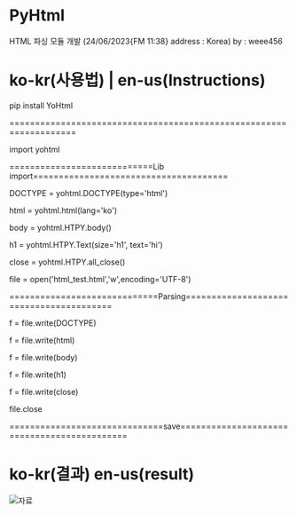 # PyHtml
HTML 파싱  모듈 개발 (24/06/2023{FM 11:38} address : Korea) by : weee456

# ko-kr(사용법) | en-us(Instructions)

pip install YoHtml

===================================================================

import yohtml

============================Lib import======================================

DOCTYPE = yohtml.DOCTYPE(type='html')

html = yohtml.html(lang='ko')

body = yohtml.HTPY.body()

h1 = yohtml.HTPY.Text(size='h1', text='hi')

close = yohtml.HTPY.all_close()

file = open('html_test.html','w',encoding='UTF-8')

=============================Parsing========================================

f = file.write(DOCTYPE)

f = file.write(html)

f = file.write(body)

f = file.write(h1)

f = file.write(close)

file.close

==============================save============================================

# ko-kr(결과) en-us(result)



![자료](https://github.com/weee456/PyHtml/assets/133841941/32642a0b-b3fb-4388-834a-d440392bae04)




